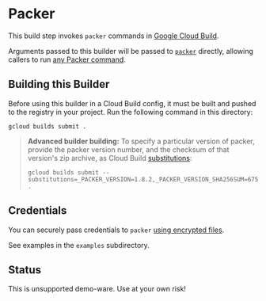 # Packer

This build step invokes `packer` commands in [Google Cloud Build][cloud-build].

Arguments passed to this builder will be passed to [`packer`][packer] directly, allowing callers to
run [any Packer command][packer-commands].

[cloud-build]: https://cloud.google.com/cloud-build

[packer]: https://www.packer.io

[packer-commands]: https://www.packer.io/docs/commands

## Building this Builder

Before using this builder in a Cloud Build config, it must be built and pushed to the registry in
your project. Run the following command in this directory:

```
gcloud builds submit .
```

> **Advanced builder building:** To specify a particular version of packer, provide the packer version
> number, and the checksum of that version's zip archive, as Cloud Build [substitutions][substitutions]:
> ```
> gcloud builds submit --substitutions=_PACKER_VERSION=1.8.2,_PACKER_VERSION_SHA256SUM=675bd82561a2e49f89747e092141c7ce79c2e2a9105e6a2ebd49a26df849a468 .
> ```

[substitutions]: https://cloud.google.com/cloud-build/docs/configuring-builds/substitute-variable-values#using_user-defined_substitutions

## Credentials

You can securely pass credentials to `packer` [using encrypted files][cloud-build-encrypted-files].

See examples in the `examples` subdirectory.

[cloud-build-encrypted-files]: https://cloud.google.com/cloud-build/docs/tutorials/using-encrypted-files

## Status

This is unsupported demo-ware. Use at your own risk!
